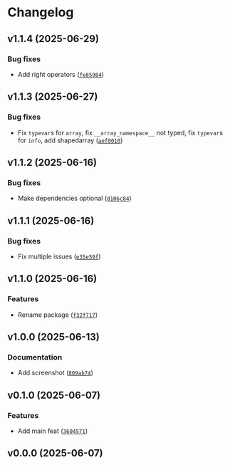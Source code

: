 # Changelog

## v1.1.4 (2025-06-29)

### Bug fixes

- Add right operators ([`fe85984`](https://github.com/34j/types-array-api/commit/fe859846f257dbddaf61f39842fcd88943620962))

## v1.1.3 (2025-06-27)

### Bug fixes

- Fix `typevar`s for `array`, fix `__array_namespace__` not typed, fix `typevar`s for `info`, add shapedarray ([`aef0010`](https://github.com/34j/types-array-api/commit/aef00109627dd48296086005e95294fd40e0b145))

## v1.1.2 (2025-06-16)

### Bug fixes

- Make dependencies optional ([`d106c84`](https://github.com/34j/types-array-api/commit/d106c845423d2da3e222fc031e2972640a837bc7))

## v1.1.1 (2025-06-16)

### Bug fixes

- Fix multiple issues ([`e35e59f`](https://github.com/34j/types-array-api/commit/e35e59f148380741e13da347dbe5accca65cd774))

## v1.1.0 (2025-06-16)

### Features

- Rename package ([`f32f717`](https://github.com/34j/types-array-api/commit/f32f7173deb4623e5df17f71c718d2567b53b260))

## v1.0.0 (2025-06-13)

### Documentation

- Add screenshot ([`809ab74`](https://github.com/34j/types-array-api/commit/809ab74ce3805404100cd4248cc5d42787b35017))

## v0.1.0 (2025-06-07)

### Features

- Add main feat ([`3604571`](https://github.com/34j/types-array-api/commit/3604571a3be95353ef3c4a5354545ca711d91cfb))

## v0.0.0 (2025-06-07)
